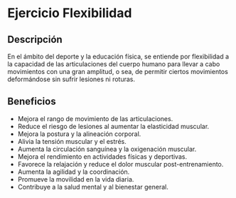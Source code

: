 # Ejercicio Flexibilidad

## Descripción
En el ámbito del deporte y la educación física, se entiende por flexibilidad a la capacidad de las articulaciones del cuerpo humano para llevar a cabo movimientos con una gran amplitud, o sea, de permitir ciertos movimientos deformándose sin sufrir lesiones ni roturas.

## Beneficios
- Mejora el rango de movimiento de las articulaciones.  
- Reduce el riesgo de lesiones al aumentar la elasticidad muscular.  
- Mejora la postura y la alineación corporal.  
- Alivia la tensión muscular y el estrés.  
- Aumenta la circulación sanguínea y la oxigenación muscular.  
- Mejora el rendimiento en actividades físicas y deportivas.  
- Favorece la relajación y reduce el dolor muscular post-entrenamiento.  
- Aumenta la agilidad y la coordinación.  
- Promueve la movilidad en la vida diaria.  
- Contribuye a la salud mental y al bienestar general.  